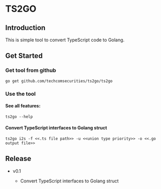 # TS2GO

## Introduction

This is simple tool to convert TypeScript code to Golang.

## Get Started

### Get tool from github

```
go get github.com/techcomsecurities/ts2go/ts2go
```

### Use the tool

#### See all features:

```
ts2go --help
```

#### Convert TypeScript interfaces to Golang struct

```
ts2go i2s -f <<.ts file path>> -u <<union type priority>> -o <<.go output file>>
```

## Release

* v0.1

  * Convert TypeScript interfaces to Golang struct